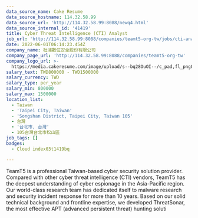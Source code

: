 ```yaml
---
data_source_name: Cake Resume
data_source_hostname: 114.32.58.99
data_source_url: 'http://114.32.58.99:8088/newq4.html'
data_source_internal_id: '41419'
title: Cyber Threat Intelligence (CTI) Analyst
job_url: 'http://114.32.58.99:8088/companies/teamt5-org-tw/jobs/cti-analyst'
date: 2022-06-01T06:14:23.454Z
company_name: 杜浦數位安全股份有限公司
company_page_url: 'http://114.32.58.99:8088/companies/teamt5-org-tw'
company_logo_url: >-
  https://media.cakeresume.com/image/upload/s--bq28OuOI--/c_pad,fl_png8,h_200,w_200/v1634284230/sncnupc4f0di3ftnbf2v.png
salary_text: TWD800000 - TWD1500000
salary_currency: TWD
salary_type: per_year
salary_min: 800000
salary_max: 1500000
location_list:
  - Taiwan
  - 'Taipei City, Taiwan'
  - 'Songshan District, Taipei City, Taiwan 105'
  - 台灣
  - '台北市, 台灣'
  - 105台灣台北市松山區
job_tags: []
badges:
  - Cloud index03t1419bq

---
```


TeamT5 is a professional Taiwan-based cyber security solution provider. Compared with other cyber threat intelligence (CTI) vendors, TeamT5 has the deepest understanding of cyber espionage in the Asia-Pacific region. Our world-class research team has dedicated itself to malware research and security incident response for more than 10 years. Based on our solid technical background and frontline expertise, we developed ThreatSonar, the most effective APT (advanced persistent threat) hunting soluti